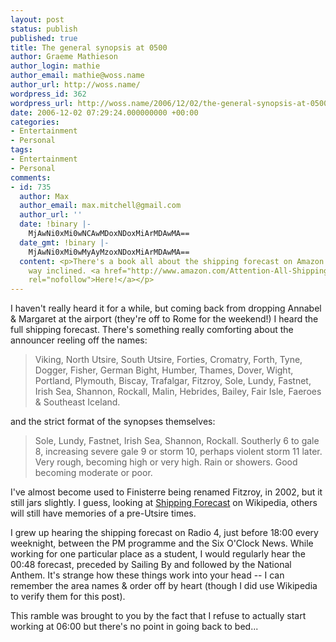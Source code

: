 ```yaml
---
layout: post
status: publish
published: true
title: The general synopsis at 0500
author: Graeme Mathieson
author_login: mathie
author_email: mathie@woss.name
author_url: http://woss.name/
wordpress_id: 362
wordpress_url: http://woss.name/2006/12/02/the-general-synopsis-at-0500/
date: 2006-12-02 07:29:24.000000000 +00:00
categories:
- Entertainment
- Personal
tags:
- Entertainment
- Personal
comments:
- id: 735
  author: Max
  author_email: max.mitchell@gmail.com
  author_url: ''
  date: !binary |-
    MjAwNi0xMi0wNCAwMDoxNDoxMiArMDAwMA==
  date_gmt: !binary |-
    MjAwNi0xMi0wMyAyMzoxNDoxMiArMDAwMA==
  content: <p>There's a book all about the shipping forecast on Amazon if you're that
    way inclined. <a href="http://www.amazon.com/Attention-All-Shipping-Journey-Forecast/dp/0316724742/"
    rel="nofollow">Here!</a></p>
---
```

I haven't really heard it for a while, but coming back from dropping Annabel & Margaret at the airport (they're off to Rome for the weekend!) I heard the full shipping forecast.  There's something really comforting about the announcer reeling off the names:

> Viking, North Utsire, South Utsire, Forties, Cromatry, Forth, Tyne, Dogger, Fisher, German Bight, Humber, Thames, Dover, Wight, Portland, Plymouth, Biscay, Trafalgar, Fitzroy, Sole, Lundy, Fastnet, Irish Sea, Shannon, Rockall, Malin, Hebrides, Bailey, Fair Isle, Faeroes & Southeast Iceland.

and the strict format of the synopses themselves:

> Sole, Lundy, Fastnet, Irish Sea, Shannon, Rockall. Southerly 6 to gale 8, increasing severe gale 9 or storm 10, perhaps violent storm 11 later. Very rough, becoming high or very high. Rain or showers. Good becoming moderate or poor.

I've almost become used to Finisterre being renamed Fitzroy, in 2002, but it still jars slightly.  I guess, looking at [Shipping Forecast](http://en.wikipedia.org/wiki/Shipping_Forecast) on Wikipedia, others will still have memories of a pre-Utsire times.

I grew up hearing the shipping forecast on Radio 4, just before 18:00 every weeknight, between the PM programme and the Six O'Clock News.  While working for one particular place as a student, I would regularly hear the 00:48 forecast, preceded by Sailing By and followed by the National Anthem.  It's strange how these things work into your head -- I can remember the area names & order off by heart (though I did use Wikipedia to verify them for this post).

This ramble was brought to you by the fact that I refuse to actually start working at 06:00 but there's no point in going back to bed...
